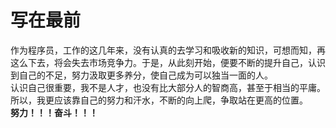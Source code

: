 # 写在最前

作为程序员，工作的这几年来，没有认真的去学习和吸收新的知识，可想而知，再这么下去，将会失去市场竞争力。于是，从此刻开始，便要不断的提升自己，认识到自己的不足，努力汲取更多养分，使自己成为可以独当一面的人。  
认识自己很重要，我不是人才，也没有比大部分人的智商高，甚至于相当的平庸。所以，我更应该靠自己的努力和汗水，不断的向上爬，争取站在更高的位置。  
**努力！！！奋斗！！！**
